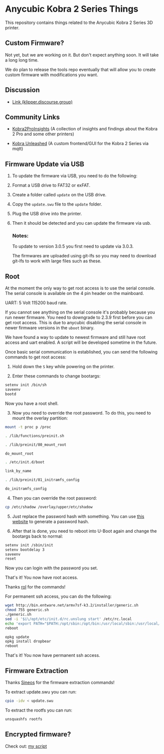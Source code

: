 # Anycubic Kobra 2 Series Things

This repository contains things related to the Anycubic Kobra 2 Series 3D printer.

## Custom Firmware?

Not yet, but we are working on it. But don't expect anything soon. It will take a long long time.

We do plan to release the tools repo eventually that will allow you to create custom firmware with modifications you want.

## Discussion

- [Link (klipper.discourse.group)](https://klipper.discourse.group/t/printer-cfg-for-anycubic-kobra-2-plus-pro-max/11658)

## Community Links

- [Kobra2ProInsights](https://github.com/1coderookie/Kobra2ProInsights) (A collection of insights and findings about the Kobra 2 Pro and some other printers)

- [Kobra Unleashed](https://github.com/anjomro/kobra-unleashed) (A custom frontend/GUI for the Kobra 2 Series via mqtt)

## Firmware Update via USB

1. To update the firmware via USB, you need to do the following:

2. Format a USB drive to FAT32 or exFAT.

3. Create a folder called `update` on the USB drive.

4. Copy the `update.swu` file to the `update` folder.

5. Plug the USB drive into the printer.

6. Then it should be detected and you can update the firmware via usb.

   ### Notes:

   To update to version 3.0.5 you first need to update via 3.0.3.

   The firmwares are uploaded using git-lfs so you may need to download git-lfs to work with large files such as these.

## Root

At the moment the only way to get root access is to use the serial console. The serial console is available on the 4 pin header on the mainboard.

UART: 5 Volt 115200 baud rate.

If you cannot see anything on the serial console it's probably because you run newer firmware. You need to downgrade to 2.3.9 first before you can get root access. This is due to anycubic disabling the serial console in newer firmware versions in the `uboot` binary.

We have found a way to update to newest firmware and still have root access and uart enabled. A script will be developed sometime in the future.

Once basic serial communication is established, you can send the following commands to get root access:

1. Hold down the `S` key while powering on the printer.

2. Enter these commands to change bootargs:

```sh
setenv init /bin/sh
saveenv
bootd
```

Now you have a root shell.

3. Now you need to override the root password. To do this, you need to mount the overlay partition:

```sh
mount -t proc p /proc

. /lib/functions/preinit.sh

. /lib/preinit/80_mount_root

do_mount_root

. /etc/init.d/boot

link_by_name

. /lib/preinit/81_initramfs_config

do_initramfs_config
```

4. Then you can override the root password:

```sh
cp /etc/shadow /overlay/upper/etc/shadow
```

5. Just replace the password hash with something. You can use [this website](https://unix4lyfe.org/crypt/) to generate a password hash.

6. After that is done, you need to reboot into U-Boot again and change the bootargs back to normal:

```sh
setenv init /sbin/init
setenv bootdelay 3
saveenv
reset
```

Now you can login with the password you set.

That's it! You now have root access.

Thanks [rol](https://klipper.discourse.group/u/rol) for the commands!

For permanent ssh access, you can do the following:

```sh
wget http://bin.entware.net/armv7sf-k3.2/installer/generic.sh
chmod 755 generic.sh
./generic.sh
sed -i '$i\/opt/etc/init.d/rc.unslung start' /etc/rc.local
echo 'export PATH="$PATH:/opt/sbin:/opt/bin:/usr/local/sbin:/usr/local/bin:/usr/sbin:/usr/bin:/sbin:/bin"' >> /etc/profile
reboot

opkg update
opkg install dropbear
reboot
```

That's it! You now have permanent ssh access.

## Firmware Extraction

Thanks [Sineos](https://klipper.discourse.group/u/Sineos) for the firmware extraction commands!

To extract update.swu you can run:

```sh
cpio -idv < update.swu
```

To extract the rootfs you can run:

```sh
unsquashfs rootfs
```

## Encrypted firmware?

Check out: [my script](./scripts/ack2_swu_decrypt.py)
